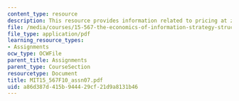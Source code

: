 ```yaml
---
content_type: resource
description: This resource provides information related to pricing at zero.
file: /media/courses/15-567-the-economics-of-information-strategy-structure-and-pricing-fall-2010/a86d387d415b944429cf21d9a8131b46_MIT15_567F10_assn07.pdf
file_type: application/pdf
learning_resource_types:
- Assignments
ocw_type: OCWFile
parent_title: Assignments
parent_type: CourseSection
resourcetype: Document
title: MIT15_567F10_assn07.pdf
uid: a86d387d-415b-9444-29cf-21d9a8131b46
---
```

